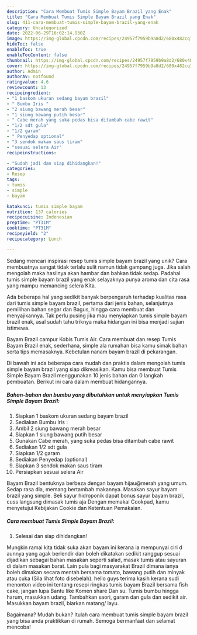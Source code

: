 ```yaml
---
description: "Cara Membuat Tumis Simple Bayam Brazil yang Enak"
title: "Cara Membuat Tumis Simple Bayam Brazil yang Enak"
slug: 411-cara-membuat-tumis-simple-bayam-brazil-yang-enak
category: Uncategorized
date: 2022-06-29T16:02:14.930Z
image: https://img-global.cpcdn.com/recipes/24957f7959b9a8d2/680x482cq70/tumis-simple-bayam-brazil-foto-resep-utama.jpg
hideToc: false
enableToc: true
enableTocContent: false
thumbnail: https://img-global.cpcdn.com/recipes/24957f7959b9a8d2/680x482cq70/tumis-simple-bayam-brazil-foto-resep-utama.jpg
cover: https://img-global.cpcdn.com/recipes/24957f7959b9a8d2/680x482cq70/tumis-simple-bayam-brazil-foto-resep-utama.jpg
author: Admin
authorAv: notfound
ratingvalue: 4.6
reviewcount: 13
recipeingredient:
- "1 baskom ukuran sedang bayam brazil"
- " Bumbu Iris "
- "2 siung bawang merah besar"
- "1 siung bawang putih besar"
- " Cabe merah yang suka pedas bisa ditambah cabe rawit"
- "1/2 sdt gula"
- "1/2 garam"
- " Penyedap optional"
- "3 sendok makan saus tiram"
- "sesuai selera Air"
recipeinstructions:

- "Sudah jadi dan siap dihidangkan!"
categories:
- Resep
tags:
- tumis
- simple
- bayam

katakunci: tumis simple bayam 
nutrition: 137 calories
recipecuisine: Indonesian
preptime: "PT31M"
cooktime: "PT31M"
recipeyield: "2"
recipecategory: Lunch

---
```





Sedang mencari inspirasi resep tumis simple bayam brazil yang unik? Cara membuatnya sangat tidak terlalu sulit namun tidak gampang juga. Jika salah mengolah maka hasilnya akan hambar dan bahkan tidak sedap. Padahal tumis simple bayam brazil yang enak selayaknya punya aroma dan cita rasa yang mampu memancing selera Kita.





Ada beberapa hal yang sedikit banyak berpengaruh terhadap kualitas rasa dari tumis simple bayam brazil, pertama dari jenis bahan, selanjutnya pemilihan bahan segar dan Bagus, hingga cara membuat dan menyajikannya. Tak perlu pusing jika mau menyiapkan tumis simple bayam brazil enak,      asal sudah tahu triknya maka hidangan ini bisa menjadi sajian istimewa.














Bayam Brazil campur Kobis Tumis Air. Cara membuat dan resep Tumis Bayam Brazil enak, sederhana, simple ala rumahan bisa kamu simak bahan serta tips memasaknya. Kebetulan nanam bayam brazil di pekarangan.






Di bawah ini ada beberapa cara mudah dan praktis dalam mengolah tumis simple bayam brazil yang siap dikreasikan. Kamu bisa membuat Tumis Simple Bayam Brazil menggunakan 10 jenis bahan dan 0 langkah pembuatan. Berikut ini cara dalam membuat hidangannya.

<!--inarticleads1-->

##### Bahan-bahan dan bumbu yang dibutuhkan untuk menyiapkan Tumis Simple Bayam Brazil:

1. Siapkan 1 baskom ukuran sedang bayam brazil
1. Sediakan  Bumbu Iris :
1. Ambil 2 siung bawang merah besar
1. Siapkan 1 siung bawang putih besar
1. Gunakan  Cabe merah, yang suka pedas bisa ditambah cabe rawit
1. Sediakan 1/2 sdt gula
1. Siapkan 1/2 garam
1. Sediakan  Penyedap (optional)
1. Siapkan 3 sendok makan saus tiram
1. Persiapkan sesuai selera Air


Bayam Brazil bentuknya berbeza dengan bayam hijau@merah yang umum. Sedap rasa dia, memang bertambah makannya. Masakan sayur bayam brazil yang simple. Beli sayur hidroponik dapat bonus sayur bayam brazil, cuss langsung dimasak tumis aja Dengan memakai Cookpad, kamu menyetujui Kebijakan Cookie dan Ketentuan Pemakaian. 

<!--inarticleads2-->

##### Cara membuat Tumis Simple Bayam Brazil:


1. Selesai dan siap dihidangkan!

Mungkin ramai kita tidak suka akan bayam ini kerana ia mempunyai ciri d aunnya yang agak berlendir dan boleh dikatakan sedikit ranggup sesuai dijadikan sebagai bahan masakan seperti salad, masak tumis atau sayuran di dalam masakan barat. Lain pula bagi masyarakat Brazil dimana ianya boleh dimakan secara mentah bersama tomato, bawang putih dan minyak atau cuka (Sila lihat foto disebelah). hello guys terima kasih kerana sudi menonton video ini tentang resepi ringkas tumis bayam Brazil bersama fish cake, jangan lupa Bantu like Komen share Dan su. Tumis bumbu hingga harum, masukkan udang. Tambahkan saori, garam dan gula dan sedikit air. Masukkan bayam brazil, biarkan matang/ layu. 

Bagaimana? Mudah bukan? Itulah cara membuat tumis simple bayam brazil yang bisa anda praktikkan di rumah. Semoga bermanfaat dan selamat mencoba!
